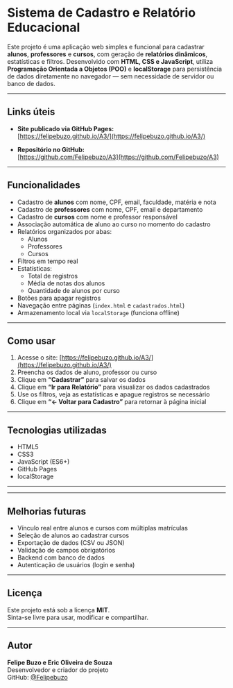 #  Sistema de Cadastro e Relatório Educacional

Este projeto é uma aplicação web simples e funcional para cadastrar **alunos**, **professores** e **cursos**, com geração de **relatórios dinâmicos**, estatísticas e filtros. Desenvolvido com **HTML, CSS e JavaScript**, utiliza **Programação Orientada a Objetos (POO)** e **localStorage** para persistência de dados diretamente no navegador — sem necessidade de servidor ou banco de dados.

---

##  Links úteis

- **Site publicado via GitHub Pages:**  
  [https://felipebuzo.github.io/A3/](https://felipebuzo.github.io/A3/)

- **Repositório no GitHub:**  
  [https://github.com/Felipebuzo/A3](https://github.com/Felipebuzo/A3)

---

##  Funcionalidades

- Cadastro de **alunos** com nome, CPF, email, faculdade, matéria e nota
- Cadastro de **professores** com nome, CPF, email e departamento
- Cadastro de **cursos** com nome e professor responsável
- Associação automática de aluno ao curso no momento do cadastro
- Relatórios organizados por abas:
  - Alunos
  - Professores
  - Cursos
- Filtros em tempo real
- Estatísticas:
  - Total de registros
  - Média de notas dos alunos
  - Quantidade de alunos por curso
- Botões para apagar registros
- Navegação entre páginas (`index.html` e `cadastrados.html`)
- Armazenamento local via `localStorage` (funciona offline)

---

##  Como usar

1. Acesse o site: [https://felipebuzo.github.io/A3/](https://felipebuzo.github.io/A3/)
2. Preencha os dados de aluno, professor ou curso
3. Clique em **“Cadastrar”** para salvar os dados
4. Clique em **“Ir para Relatório”** para visualizar os dados cadastrados
5. Use os filtros, veja as estatísticas e apague registros se necessário
6. Clique em **“← Voltar para Cadastro”** para retornar à página inicial

---

##  Tecnologias utilizadas

- HTML5
- CSS3
- JavaScript (ES6+)
- GitHub Pages
- localStorage

---


---

##  Melhorias futuras

- Vínculo real entre alunos e cursos com múltiplas matrículas
- Seleção de alunos ao cadastrar cursos
- Exportação de dados (CSV ou JSON)
- Validação de campos obrigatórios
- Backend com banco de dados
- Autenticação de usuários (login e senha)

---

##  Licença

Este projeto está sob a licença **MIT**.  
Sinta-se livre para usar, modificar e compartilhar.

---

##  Autor

**Felipe Buzo e Eric Oliveira de Souza**  
Desenvolvedor e criador do projeto  
GitHub: [@Felipebuzo](https://github.com/Felipebuzo)

